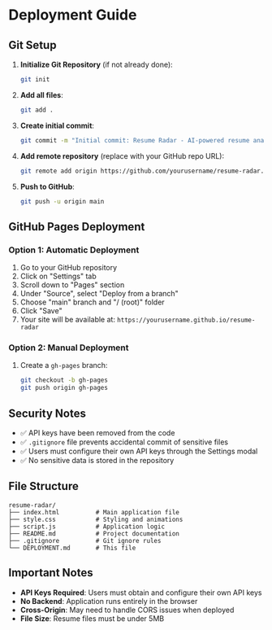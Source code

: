 # Deployment Guide

## Git Setup

1. **Initialize Git Repository** (if not already done):
   ```bash
   git init
   ```

2. **Add all files**:
   ```bash
   git add .
   ```

3. **Create initial commit**:
   ```bash
   git commit -m "Initial commit: Resume Radar - AI-powered resume analysis"
   ```

4. **Add remote repository** (replace with your GitHub repo URL):
   ```bash
   git remote add origin https://github.com/yourusername/resume-radar.git
   ```

5. **Push to GitHub**:
   ```bash
   git push -u origin main
   ```

## GitHub Pages Deployment

### Option 1: Automatic Deployment
1. Go to your GitHub repository
2. Click on "Settings" tab
3. Scroll down to "Pages" section
4. Under "Source", select "Deploy from a branch"
5. Choose "main" branch and "/ (root)" folder
6. Click "Save"
7. Your site will be available at: `https://yourusername.github.io/resume-radar`

### Option 2: Manual Deployment
1. Create a `gh-pages` branch:
   ```bash
   git checkout -b gh-pages
   git push origin gh-pages
   ```

## Security Notes

- ✅ API keys have been removed from the code
- ✅ `.gitignore` file prevents accidental commit of sensitive files
- ✅ Users must configure their own API keys through the Settings modal
- ✅ No sensitive data is stored in the repository

## File Structure

```
resume-radar/
├── index.html          # Main application file
├── style.css           # Styling and animations
├── script.js           # Application logic
├── README.md           # Project documentation
├── .gitignore          # Git ignore rules
└── DEPLOYMENT.md       # This file
```

## Important Notes

- **API Keys Required**: Users must obtain and configure their own API keys
- **No Backend**: Application runs entirely in the browser
- **Cross-Origin**: May need to handle CORS issues when deployed
- **File Size**: Resume files must be under 5MB
